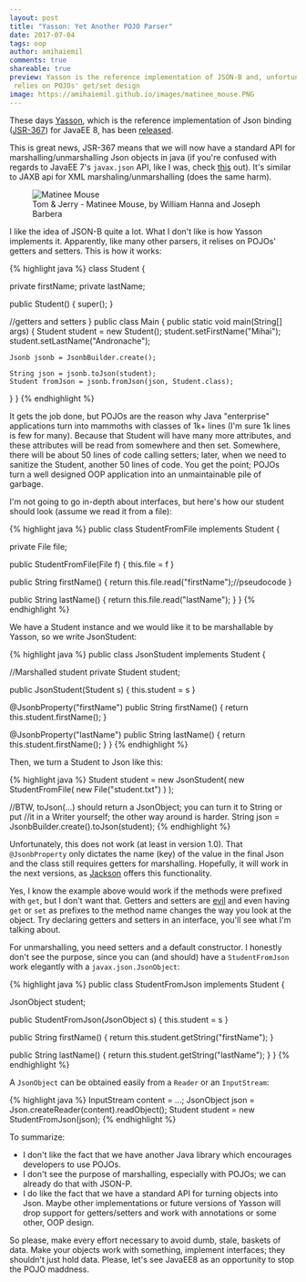 ```yaml
---
layout: post
title: "Yasson: Yet Another POJO Parser"
date: 2017-07-04
tags: oop
author: amihaiemil
comments: true
shareable: true
preview: Yasson is the reference implementation of JSON-B and, unfortunately, version 1.0
 relies on POJOs' get/set design
image: https://amihaiemil.github.io/images/matinee_mouse.PNG
---
```


These days [Yasson](https://github.com/eclipse/yasson), which is the reference
implementation of Json binding ([JSR-367](https://jcp.org/en/jsr/detail?id=367)) for JavaEE 8,
has been [released](https://twitter.com/java/status/879716701461401605).

This is great news, JSR-367 means that we will now have a standard API for marshalling/unmarshalling
Json objects in java (if you're confused with regards to JavaEE 7's ``javax.json`` API, like I was, check [this](https://github.com/javaee/jsonb-spec/issues/51) out).
It's similar to JAXB api for XML marshaling/unmarshalling (does the same harm).

<figure class="articleimg">
 <img src="{{page.image}}" alt="Matinee Mouse">
 <figcaption>
 Tom & Jerry - Matinee Mouse, by  William Hanna and Joseph Barbera
 </figcaption>
</figure>

I like the idea of JSON-B quite a lot. What I don't like is how Yasson implements it.
Apparently, like many other parsers, it relises on POJOs' getters and setters. This is how it works:

{% highlight java %}
class Student {

  private firstName;
  private lastName;

  public Student() {
    super();
  }

  //getters and setters
}
public class Main {
  public static void main(String[] args) {
    Student student = new Student();
    student.setFirstName("Mihai");
    student.setLastName("Andronache");

    Jsonb jsonb = JsonbBuilder.create();

    String json = jsonb.toJson(student);
    Student fromJson = jsonb.fromJson(json, Student.class);
  }
}
{% endhighlight %}

It gets the job done, but POJOs are the reason why Java "enterprise" applications turn into
mammoths with classes of 1k+ lines (I'm sure 1k lines is few for many). Because that Student will have
many more attributes, and these attributes will be read from somewhere and then set. Somewhere, there will be
about 50 lines of code calling setters; later, when we need to sanitize the Student, another 50 lines of code. You get the point; POJOs turn a well designed OOP application into an unmaintainable pile of garbage.

I'm not going to go in-depth about interfaces, but here's how our student should look (assume we read it from a file):

{% highlight java %}
public class StudentFromFile implements Student {

  private File file;

  public StudentFromFile(File f) {
    this.file = f
  }

  public String firstName() {
    return this.file.read("firstName");//pseudocode
  }

  public String lastName() {
    return this.file.read("lastName");
  }
}
{% endhighlight %}

We have a Student instance and we would like it to be marshallable by Yasson, so we write JsonStudent:

{% highlight java %}
public class JsonStudent implements Student {

  //Marshalled student
  private Student student;

  public JsonStudent(Student s) {
    this.student = s
  }

  @JsonbProperty("firstName")
  public String firstName() {
    return this.student.firstName();
  }

  @JsonbProperty("lastName")
  public String lastName() {
    return this.student.firstName();
  }
}
{% endhighlight %}

Then, we turn a Student to Json like this:

{% highlight java %}
Student student = new JsonStudent(
  new StudentFromFile(
    new File("student.txt")
  )
);

//BTW, toJson(...) should return a JsonObject; you can turn it to String or put
//it in a Writer yourself; the other way around is harder.
String json = JsonbBuilder.create().toJson(student);
{% endhighlight %}

Unfortunately, this does not work (at least in version 1.0). That ``@JsonbProperty`` only
dictates the name (key) of the value in the final Json and the class still requires getters for marshalling. Hopefully, it will work in the next versions, as [Jackson](https://github.com/FasterXML/jackson-databind) offers this
functionality.

Yes, I know the example above would work if the methods were prefixed
with ``get``, but I don't want that. Getters and setters are [evil](http://www.yegor256.com/2014/09/16/getters-and-setters-are-evil.html) and even having
``get`` or ``set`` as prefixes to the method name changes the way you look at the object.
Try declaring getters and setters in an interface, you'll see what I'm talking about.

For unmarshalling, you need setters and a default constructor. I honestly don't see the purpose, since you can (and should) have a ``StudentFromJson`` work elegantly with a ``javax.json.JsonObject``:

{% highlight java %}
public class StudentFromJson implements Student {

  JsonObject student;

  public StudentFromJson(JsonObject s) {
    this.student = s
  }

  public String firstName() {
    return this.student.getString("firstName");
  }

  public String lastName() {
    return this.student.getString("lastName");
  }
}
{% endhighlight %}

A ``JsonObject`` can be obtained easily from a ``Reader`` or an ``InputStream``:

{% highlight java %}
InputStream content = ...;
JsonObject json = Json.createReader(content).readObject();
Student student = new StudentFromJson(json);
{% endhighlight %}

To summarize:

  * I don't like the fact that we have another Java library which encourages developers to use POJOs.
  * I don't see the purpose of marshalling, especially with POJOs; we can already do that with JSON-P.
  * I do like the fact that we have a standard API for turning objects into Json. Maybe other implementations
    or future versions of Yasson will drop support for getters/setters and work with annotations or some other, OOP design.

So please, make every effort necessary to avoid dumb, stale, baskets of data.
Make your objects work with something, implement interfaces; they shouldn't just hold
data. Please, let's see JavaEE8 as an opportunity to stop the POJO maddness.
